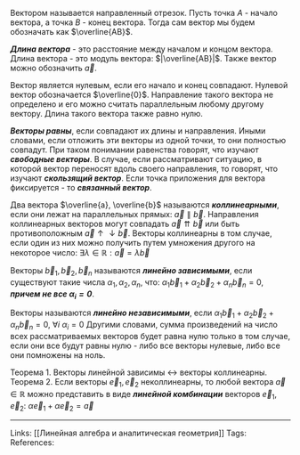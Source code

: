 Вектором называется направленный отрезок. Пусть точка $A$ - начало вектора, а точка $B$ - конец вектора. Тогда сам вектор мы будем обозначать как $\overline{AB}$. 

***Длина вектора*** - это расстояние между началом и концом вектора. Длина вектора - это модуль вектора: $|\overline{AB}|$. Также вектор можно обозначить $\vec{a}$. 

Вектор является нулевым, если его начало и конец совпадают. Нулевой вектор обозначается $\overline{0}$. Направление такого вектора не определено и его можно считать параллельным любому другому вектору. Длина такого вектора также равно нулю. 

***Векторы равны***, если совпадают их длины и направления. Иными словами, если отложить эти векторы из одной точки, то они полностью совпадут. При таком понимании равенства говорят, что изучают ***свободные векторы***. В случае, если рассматривают ситуацию, в которой вектор переносят вдоль своего направления, то говорят, что изучают ***скользящий вектор***. Если точка приложения для вектора фиксируется - то ***связанный вектор***. 

Два вектора $\overline{a}, \overline{b}$ называются ***коллинеарными***, если они лежат на параллельных прямых: $\vec{a} \parallel \vec{b}$. Направления коллинеарных векторов могут совпадать $\vec{a} \upuparrows \vec{b}$ или быть противоположным $\vec{a} \uparrow \downarrow \vec{b}$. 
Векторы коллинеарны в том случае, если один из них можно получить путем умножения другого на некоторое число: $\exists \lambda \in \mathbb{R}: \vec{a}=\lambda \vec{b}$

Векторы $\vec{b}_1, \vec{b}_2,\vec{b}_n$ называются ***линейно зависимыми***, если существуют такие числа $\alpha_1, \alpha_2, \alpha_n$, что: $\alpha_1 \vec{b}_1 + \alpha_2 \vec{b}_2 + \alpha_n \vec{b}_n = 0$, ***причем не все $\alpha_i = 0$***. 

Векторы называются ***линейно независимыми***, если $\alpha_1 \vec{b}_1 + \alpha_2 \vec{b}_2 + \alpha_n \vec{b}_n = 0, \  \forall i \   \alpha_i =0$
Другими словами, сумма произведений на число всех рассматриваемых векторов будет равна нулю только в том случае, если они все будут равны нулю - либо все векторы нулевые, либо все они помножены на ноль. 

Теорема 1. Векторы линейной зависимы $\leftrightarrow$ векторы коллинеарны. 
Теорема 2. Если векторы $\vec{e}_1, \vec{e}_2$ неколлинеарны, то любой вектора $\vec{a} \in \mathbb{R}$ можно представить в виде ***линейной комбинации*** векторов $\vec{e}_1, \vec{e}_2$:  $\alpha \vec{e}_1 + \alpha \vec{e}_2=\vec{a}$



___
Links: [[Линейная алгебра и аналитическая геометрия]]
Tags:
References: